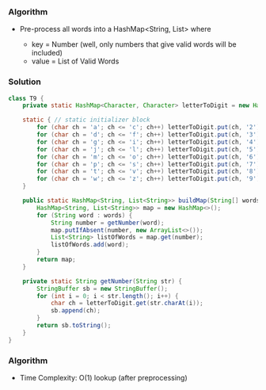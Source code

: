 ### Algorithm

- Pre-process all words into a HashMap<String, List<String>> where
  - key   = Number (well, only numbers that give valid words will be included)
  - value = List of Valid Words

### Solution

```java
class T9 {
    private static HashMap<Character, Character> letterToDigit = new HashMap<>();

    static { // static initializer block
        for (char ch = 'a'; ch <= 'c'; ch++) letterToDigit.put(ch, '2');
        for (char ch = 'd'; ch <= 'f'; ch++) letterToDigit.put(ch, '3');
        for (char ch = 'g'; ch <= 'i'; ch++) letterToDigit.put(ch, '4');
        for (char ch = 'j'; ch <= 'l'; ch++) letterToDigit.put(ch, '5');
        for (char ch = 'm'; ch <= 'o'; ch++) letterToDigit.put(ch, '6');
        for (char ch = 'p'; ch <= 's'; ch++) letterToDigit.put(ch, '7');
        for (char ch = 't'; ch <= 'v'; ch++) letterToDigit.put(ch, '8');
        for (char ch = 'w'; ch <= 'z'; ch++) letterToDigit.put(ch, '9');
    }

    public static HashMap<String, List<String>> buildMap(String[] words) {
        HashMap<String, List<String>> map = new HashMap<>();
        for (String word : words) {
            String number = getNumber(word);
            map.putIfAbsent(number, new ArrayList<>());
            List<String> listOfWords = map.get(number);
            listOfWords.add(word);
        }
        return map;
    }

    private static String getNumber(String str) {
        StringBuffer sb = new StringBuffer();
        for (int i = 0; i < str.length(); i++) {
            char ch = letterToDigit.get(str.charAt(i));
            sb.append(ch);
        }
        return sb.toString();
    }
}
```

### Algorithm

- Time Complexity: O(1) lookup (after preprocessing)
